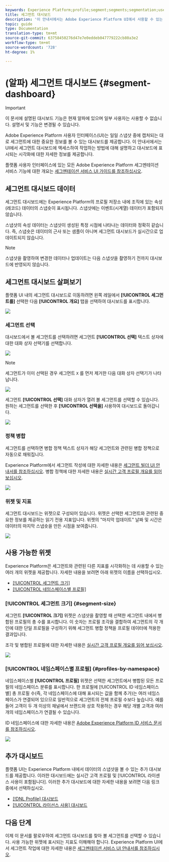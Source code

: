 ```yaml
---
keywords: Experience Platform;profile;segment;segments;segmentation;user interface;UI;customization;segment dashboard;dashboard
title: 세그먼트 대시보드
description: '이 안내서에서는 Adobe Experience Platform UI에서 사용할 수 있는 세그먼트 대시보드에 대해 간략하게 설명합니다. '
topic: guide
type: Documentation
translation-type: tm+mt
source-git-commit: 63758450276d47e7e0eddeb047779222cb80a3e2
workflow-type: tm+mt
source-wordcount: '728'
ht-degree: 1%

---
```



# (알파) 세그먼트 대시보드 {#segment-dashboard}

>[!IMPORTANT]
>
>이 문서에 설명된 대시보드 기능은 현재 알파에 있으며 일부 사용자는 사용할 수 없습니다. 설명서 및 기능은 변경될 수 있습니다.

Adobe Experience Platform 사용자 인터페이스(UI)는 일일 스냅샷 중에 캡처되는 대로 세그먼트에 대한 중요한 정보를 볼 수 있는 대시보드를 제공합니다. 이 안내서에서는 UI에서 세그먼트 대시보드에 액세스하여 작업하는 방법에 대해 설명하고 대시보드에 표시되는 시각화에 대한 자세한 정보를 제공합니다.

플랫폼 사용자 인터페이스에 있는 모든 Adobe Experience Platform 세그멘테이션 서비스 기능에 대한 개요는 [세그멘테이션 서비스 UI 가이드를 참조하십시오](overview.md).

## 세그먼트 대시보드 데이터

세그먼트 대시보드에는 Experience Platform의 프로필 저장소 내에 조직에 있는 속성(레코드) 데이터의 스냅숏이 표시됩니다. 스냅샷에는 이벤트(시계열) 데이터가 포함되지 않습니다.

스냅샷의 속성 데이터는 스냅샷이 생성된 특정 시점에 나타나는 데이터와 정확히 같습니다. 즉, 스냅숏은 데이터의 근사 또는 샘플이 아니며 세그먼트 대시보드가 실시간으로 업데이트되지 않습니다.

>[!NOTE]
>
>스냅샷을 촬영하여 변경한 데이터나 업데이트는 다음 스냅샷을 촬영하기 전까지 대시보드에 반영되지 않습니다.

## 세그먼트 대시보드 살펴보기

플랫폼 UI 내의 세그먼트 대시보드로 이동하려면 왼쪽 레일에서 **[!UICONTROL 세그먼트를]** 선택한 다음 **[!UICONTROL 개요]** 탭을 선택하여 대시보드를 표시합니다.

![](../images/ui/segment-dashboard/dashboard-overview.png)

### 세그먼트 선택

대시보드에서 볼 세그먼트를 선택하려면 세그먼트 **[!UICONTROL 선택]** 텍스트 상자에 대한 대화 상자 선택기를 선택합니다.

![](../images/ui/segment-dashboard/select-segment.png)

>[!NOTE]
>
>세그먼트가 이미 선택된 경우 세그먼트 `X` 를 먼저 제거한 다음 대화 상자 선택기가 나타납니다.
>
>![](../images/ui/segment-dashboard/remove-segment.png)

세그먼트 **[!UICONTROL 선택]** 대화 상자가 열려 볼 세그먼트를 선택할 수 있습니다. 원하는 세그먼트를 선택한 후 **[!UICONTROL 선택을]** 사용하여 대시보드로 돌아갑니다.

![](../images/ui/segment-dashboard/select-segment-dialog.png)

### 정책 병합

세그먼트를 선택하면 병합 정책 텍스트 상자가 해당 세그먼트와 관련된 병합 정책으로 자동으로 채워집니다.

Experience Platform에서 세그먼트 작성에 대한 자세한 내용은 [세그먼트 빌더 UI 안내서를 참조하십시오](segment-builder.md). 병합 정책에 대한 자세한 내용은 [실시간 고객 프로필 개요를 읽어 보십시오](../../profile/home.md).

![](../images/ui/segment-dashboard/merge-policy.png)

### 위젯 및 지표

세그먼트 대시보드는 위젯으로 구성되어 있습니다. 위젯은 선택한 세그먼트와 관련된 중요한 정보를 제공하는 읽기 전용 지표입니다. 위젯의 &quot;마지막 업데이트&quot; 날짜 및 시간은 데이터의 마지막 스냅숏을 만든 시점을 보여줍니다.

![](../images/ui/segment-dashboard/widget-timestamp.png)

## 사용 가능한 위젯

Experience Platform은 세그먼트와 관련된 다른 지표를 시각화하는 데 사용할 수 있는 여러 개의 위젯을 제공합니다. 자세한 내용을 보려면 아래 위젯의 이름을 선택하십시오.

* [[!UICONTROL 세그먼트 크기]](#segment-size)
* [[!UICONTROL 네임스페이스별 프로필]](#profiles-by-namespace)

### [!UICONTROL 세그먼트 크기] {#segment-size}

세그먼트 **[!UICONTROL 크기]** 위젯은 스냅샷을 촬영할 때 선택한 세그먼트 내에서 병합된 프로필의 총 수를 표시합니다. 이 숫자는 프로필 조각을 결합하여 세그먼트의 각 개인에 대한 단일 프로필을 구성하기 위해 세그먼트 병합 정책을 프로필 데이터에 적용한 결과입니다.

조각 및 병합된 프로필에 대한 자세한 내용은 [실시간 고객 프로필 개요를 읽어 보십시오](../home.md).

![](../images/ui/segment-dashboard/segment-size.png)

### [!UICONTROL 네임스페이스별 프로필] {#profiles-by-namespace}

네임스페이스별 **[!UICONTROL 프로필]** 위젯은 선택한 세그먼트에서 병합된 모든 프로필의 네임스페이스 분류를 표시합니다. 한 프로필에 [!UICONTROL ID 네임스페이스별] 총 프로필 수(즉, 각 네임스페이스에 대해 표시되는 값을 함께 추가)는 여러 네임스페이스가 연결되어 있으므로 일반적으로 세그먼트의 전체 프로필 수보다 높습니다. 예를 들어 고객이 두 개 이상의 채널에서 브랜드와 상호 작용하는 경우 해당 개별 고객과 여러 개의 네임스페이스가 연결될 수 있습니다.

ID 네임스페이스에 대한 자세한 내용은 [Adobe Experience Platform ID 서비스 문서를 참조하십시오](../../identity-service/home.md).

![](../images/ui/segment-dashboard/profiles-by-namespace.png)

## 추가 대시보드

플랫폼 UI는 Experience Platform 내에서 데이터의 스냅샷을 볼 수 있는 추가 대시보드를 제공합니다. 이러한 대시보드에는 실시간 고객 프로필 및 [!UICONTROL 라이센스 사용이 포함됩니다]. 이러한 추가 대시보드에 대한 자세한 내용을 보려면 다음 링크 중에서 선택하십시오.

* [[!DNL Profile] 대시보드](../../profile/ui/profile-dashboard.md)
* [[!UICONTROL 라이선스 사용] 대시보드](../../landing/license-usage-dashboard.md)

## 다음 단계

이제 이 문서를 팔로우하여 세그먼트 대시보드를 찾아 볼 세그먼트를 선택할 수 있습니다. 사용 가능한 위젯에 표시되는 지표도 이해해야 합니다. Experience Platform UI에서 세그먼트 작업에 대한 자세한 내용은 [세그멘테이션 서비스 UI 안내서를 참조하십시오](overview.md).
